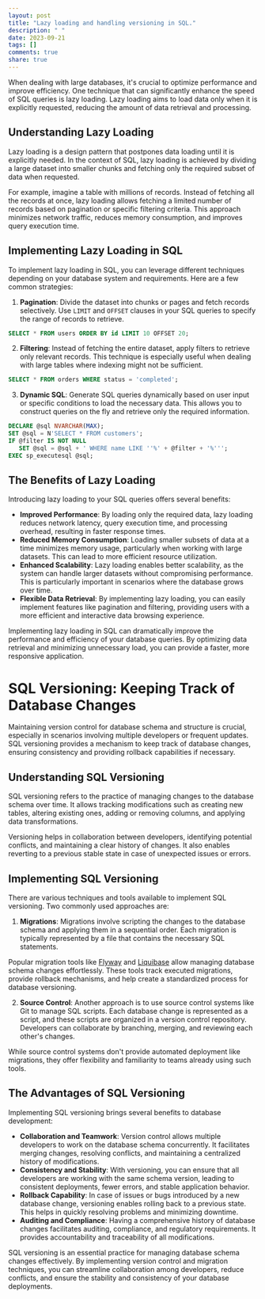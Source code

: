 ```yaml
---
layout: post
title: "Lazy loading and handling versioning in SQL."
description: " "
date: 2023-09-21
tags: []
comments: true
share: true
---
```


When dealing with large databases, it's crucial to optimize performance and improve efficiency. One technique that can significantly enhance the speed of SQL queries is lazy loading. Lazy loading aims to load data only when it is explicitly requested, reducing the amount of data retrieval and processing.

## Understanding Lazy Loading

Lazy loading is a design pattern that postpones data loading until it is explicitly needed. In the context of SQL, lazy loading is achieved by dividing a large dataset into smaller chunks and fetching only the required subset of data when requested.

For example, imagine a table with millions of records. Instead of fetching all the records at once, lazy loading allows fetching a limited number of records based on pagination or specific filtering criteria. This approach minimizes network traffic, reduces memory consumption, and improves query execution time.

## Implementing Lazy Loading in SQL

To implement lazy loading in SQL, you can leverage different techniques depending on your database system and requirements. Here are a few common strategies:

1. **Pagination**: Divide the dataset into chunks or pages and fetch records selectively. Use `LIMIT` and `OFFSET` clauses in your SQL queries to specify the range of records to retrieve.

```sql
SELECT * FROM users ORDER BY id LIMIT 10 OFFSET 20;
```

2. **Filtering**: Instead of fetching the entire dataset, apply filters to retrieve only relevant records. This technique is especially useful when dealing with large tables where indexing might not be sufficient.

```sql
SELECT * FROM orders WHERE status = 'completed';
```

3. **Dynamic SQL**: Generate SQL queries dynamically based on user input or specific conditions to load the necessary data. This allows you to construct queries on the fly and retrieve only the required information.

```sql
DECLARE @sql NVARCHAR(MAX);
SET @sql = N'SELECT * FROM customers';
IF @filter IS NOT NULL
   SET @sql = @sql + ' WHERE name LIKE ''%' + @filter + '%''';
EXEC sp_executesql @sql;
```

## The Benefits of Lazy Loading

Introducing lazy loading to your SQL queries offers several benefits:

- **Improved Performance**: By loading only the required data, lazy loading reduces network latency, query execution time, and processing overhead, resulting in faster response times.
- **Reduced Memory Consumption**: Loading smaller subsets of data at a time minimizes memory usage, particularly when working with large datasets. This can lead to more efficient resource utilization.
- **Enhanced Scalability**: Lazy loading enables better scalability, as the system can handle larger datasets without compromising performance. This is particularly important in scenarios where the database grows over time.
- **Flexible Data Retrieval**: By implementing lazy loading, you can easily implement features like pagination and filtering, providing users with a more efficient and interactive data browsing experience.

Implementing lazy loading in SQL can dramatically improve the performance and efficiency of your database queries. By optimizing data retrieval and minimizing unnecessary load, you can provide a faster, more responsive application.

# SQL Versioning: Keeping Track of Database Changes

Maintaining version control for database schema and structure is crucial, especially in scenarios involving multiple developers or frequent updates. SQL versioning provides a mechanism to keep track of database changes, ensuring consistency and providing rollback capabilities if necessary.

## Understanding SQL Versioning

SQL versioning refers to the practice of managing changes to the database schema over time. It allows tracking modifications such as creating new tables, altering existing ones, adding or removing columns, and applying data transformations.

Versioning helps in collaboration between developers, identifying potential conflicts, and maintaining a clear history of changes. It also enables reverting to a previous stable state in case of unexpected issues or errors.

## Implementing SQL Versioning

There are various techniques and tools available to implement SQL versioning. Two commonly used approaches are:

1. **Migrations**: Migrations involve scripting the changes to the database schema and applying them in a sequential order. Each migration is typically represented by a file that contains the necessary SQL statements.

Popular migration tools like [Flyway](https://flywaydb.org/) and [Liquibase](https://www.liquibase.org/) allow managing database schema changes effortlessly. These tools track executed migrations, provide rollback mechanisms, and help create a standardized process for database versioning.

2. **Source Control**: Another approach is to use source control systems like Git to manage SQL scripts. Each database change is represented as a script, and these scripts are organized in a version control repository. Developers can collaborate by branching, merging, and reviewing each other's changes.

While source control systems don't provide automated deployment like migrations, they offer flexibility and familiarity to teams already using such tools.

## The Advantages of SQL Versioning

Implementing SQL versioning brings several benefits to database development:

- **Collaboration and Teamwork**: Version control allows multiple developers to work on the database schema concurrently. It facilitates merging changes, resolving conflicts, and maintaining a centralized history of modifications.
- **Consistency and Stability**: With versioning, you can ensure that all developers are working with the same schema version, leading to consistent deployments, fewer errors, and stable application behavior.
- **Rollback Capability**: In case of issues or bugs introduced by a new database change, versioning enables rolling back to a previous state. This helps in quickly resolving problems and minimizing downtime.
- **Auditing and Compliance**: Having a comprehensive history of database changes facilitates auditing, compliance, and regulatory requirements. It provides accountability and traceability of all modifications.

SQL versioning is an essential practice for managing database schema changes effectively. By implementing version control and migration techniques, you can streamline collaboration among developers, reduce conflicts, and ensure the stability and consistency of your database deployments.